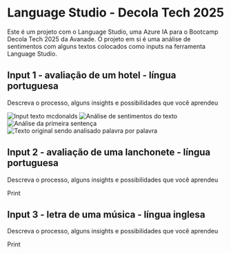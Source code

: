 # Language Studio - Decola Tech 2025

Este é um projeto com o Language Studio, uma Azure IA para o Bootcamp Decola Tech 2025 da Avanade. O projeto em si é uma análise de sentimentos com alguns textos colocados como inputs na ferramenta Language Studio. 

## Input 1 - avaliação de um hotel - língua portuguesa
Descreva o processo, alguns insights e possibilidades que você aprendeu

<img src="/projeto-language-studio/imgs/mc1.PNG" alt="Input texto mcdonalds">
<img src="/projeto-language-studio/imgs/mc2.PNG" alt="Análise de sentimentos do texto">
<img src="/projeto-language-studio/imgs/mc3.PNG" alt="Análise da primeira sentença">
<img src="/projeto-language-studio/imgs/mc4.PNG" alt="Texto original sendo analisado palavra por palavra">


## Input 2 - avaliação de uma lanchonete - língua portuguesa
Descreva o processo, alguns insights e possibilidades que você aprendeu

Print


## Input 3 - letra de uma música - língua inglesa
Descreva o processo, alguns insights e possibilidades que você aprendeu

Print